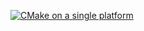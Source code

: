 [![CMake on a single platform](https://github.com/sbstndb/CICD/actions/workflows/cmake-single-platform.yml/badge.svg)](https://github.com/sbstndb/CICD/actions/workflows/cmake-single-platform.yml)
